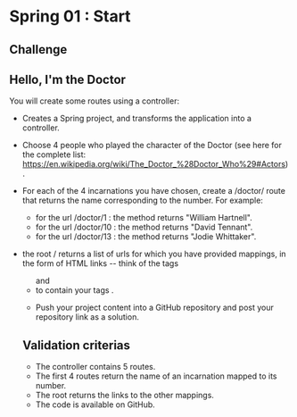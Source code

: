 # Spring 01 : Start

## Challenge
## Hello, I'm the Doctor

You will create some routes using a controller:

- Creates a Spring project, and transforms the application into a controller.
- Choose 4 people who played the character of the Doctor (see here for the complete list: https://en.wikipedia.org/wiki/The_Doctor_%28Doctor_Who%29#Actors).
- For each of the 4 incarnations you have chosen, create a /doctor/<number> route that returns the name corresponding to the number. For example:
    - for the url /doctor/1 : the method returns "William Hartnell".
    - for the url /doctor/10 : the method returns "David Tennant".
    - for the url /doctor/13 : the method returns "Jodie Whittaker".
- the root / returns a list of urls for which you have provided mappings, in the form of HTML links -- think of the tags <ul> and <li> to contain your tags <a>.

- Push your project content into a GitHub repository and post your repository link as a solution.

## Validation criterias
- The controller contains 5 routes.
- The first 4 routes return the name of an incarnation mapped to its number.
- The root returns the links to the other mappings.
- The code is available on GitHub.